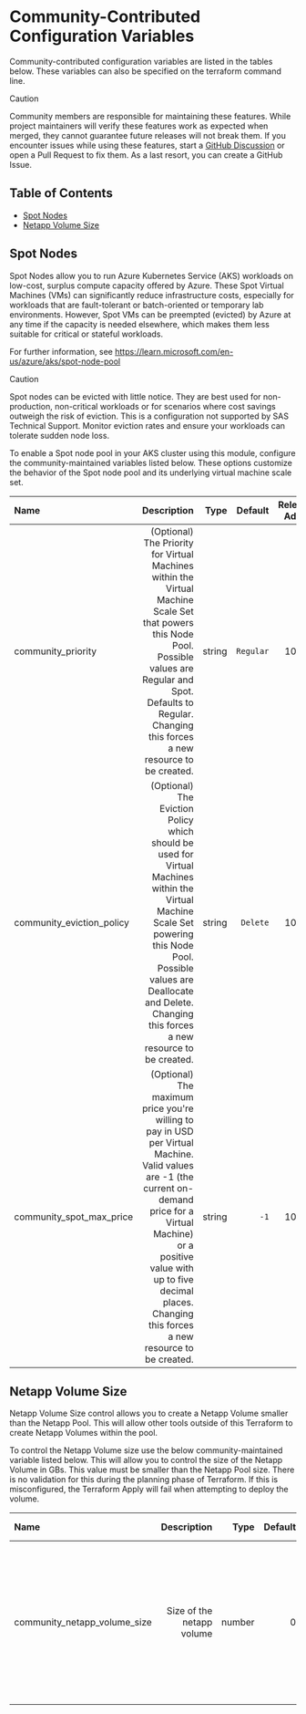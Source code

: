 # Community-Contributed Configuration Variables

Community-contributed configuration variables are listed in the tables below. These variables can also be specified on the terraform command line.

> [!CAUTION]
> Community members are responsible for maintaining these features. While project maintainers will verify these features work as expected when merged, they cannot guarantee future releases will not break them. If you encounter issues while using these features, start a [GitHub Discussion](https://github.com/sassoftware/viya4-iac-azure/discussions) or open a Pull Request to fix them. As a last resort, you can create a GitHub Issue.

## Table of Contents

* [Spot Nodes](#spot_nodes)
* [Netapp Volume Size](#netapp_volume_size)

<a name="spot_nodes"></a>
## Spot Nodes

Spot Nodes allow you to run Azure Kubernetes Service (AKS) workloads on low-cost, surplus compute capacity offered by Azure. These Spot Virtual Machines (VMs) can significantly reduce infrastructure costs, especially for workloads that are fault-tolerant or batch-oriented or temporary lab environments. However, Spot VMs can be preempted (evicted) by Azure at any time if the capacity is needed elsewhere, which makes them less suitable for critical or stateful workloads.

For further information, see https://learn.microsoft.com/en-us/azure/aks/spot-node-pool

> [!CAUTION] 
> Spot nodes can be evicted with little notice. They are best used for non-production, non-critical workloads or for scenarios where cost savings outweigh the risk of eviction. This is a configuration not supported by SAS Technical Support. Monitor eviction rates and ensure your workloads can tolerate sudden node loss.

To enable a Spot node pool in your AKS cluster using this module, configure the community-maintained variables listed below. These options customize the behavior of the Spot node pool and its underlying virtual machine scale set.

| Name | Description | Type | Default | Release Added | Notes |
| :--- | ---: | ---: | ---: | ---: | ---: |
| community_priority | (Optional) The Priority for Virtual Machines within the Virtual Machine Scale Set that powers this Node Pool. Possible values are Regular and Spot. Defaults to Regular. Changing this forces a new resource to be created. | string | `Regular` | 10.3.0 | Changing this to Spot enables the Spot node pool functionality |
| community_eviction_policy | (Optional) The Eviction Policy which should be used for Virtual Machines within the Virtual Machine Scale Set powering this Node Pool. Possible values are Deallocate and Delete. Changing this forces a new resource to be created. | string | `Delete` | 10.3.0 | |
| community_spot_max_price | (Optional) The maximum price you're willing to pay in USD per Virtual Machine. Valid values are -1 (the current on-demand price for a Virtual Machine) or a positive value with up to five decimal places. Changing this forces a new resource to be created. | string | `-1` | 10.3.0 | |

<a name="netapp_volume_size"></a>
## Netapp Volume Size

Netapp Volume Size control allows you to create a Netapp Volume smaller than the Netapp Pool. This will allow other tools outside of this Terraform to create Netapp Volumes within the pool.

To control the Netapp Volume size use the below community-maintained variable listed below. This will allow you to control the size of the Netapp Volume in GBs. This value must be smaller than the Netapp Pool size. There is no validation for this during the planning phase of Terraform. If this is misconfigured, the Terraform Apply will fail when attempting to deploy the volume.

| Name | Description | Type | Default | Release Added | Notes |
| :--- | ---: | ---: | ---: | ---: | ---: |
| community_netapp_volume_size | Size of the netapp volume | number | 0 | 10.3.0 | Zero will disable, must be smaller than the Netapp Pool. The value is given in GB |
